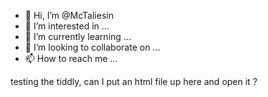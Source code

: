 - 👋 Hi, I’m @McTaliesin
- 👀 I’m interested in ...
- 🌱 I’m currently learning ...
- 💞️ I’m looking to collaborate on ...
- 📫 How to reach me ...

<!---
McTaliesin/McTaliesin is a ✨ special ✨ repository because its `README.md` (this file) appears on your GitHub profile.
You can click the Preview link to take a look at your changes.
--->
testing the tiddly, can I put an html file up here and open it ?

